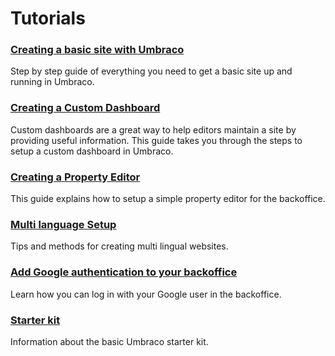 # Tutorials

### [Creating a basic site with Umbraco](Creating-Basic-Site/index.md)

Step by step guide of everything you need to get a basic site up and running in Umbraco.

### [Creating a Custom Dashboard](Creating-a-Custom-Dashboard)

Custom dashboards are a great way to help editors maintain a site by providing useful information. This guide takes you through the steps to setup a custom dashboard in Umbraco.

### [Creating a Property Editor](Creating-a-Property-Editor/)

This guide explains how to setup a simple property editor for the backoffice.

### [Multi language Setup](Multilanguage-Setup/index.md)

Tips and methods for creating multi lingual websites.

### [Add Google authentication to your backoffice](Add-Google-Authentication/index.md)

Learn how you can log in with your Google user in the backoffice.

### [Starter kit](Starter-kit/index.md)

Information about the basic Umbraco starter kit.
